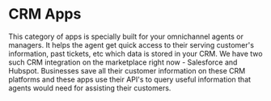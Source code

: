 # CRM Apps

This category of apps is specially built for your omnichannel agents or managers. It helps the agent get quick access to their serving customer's information, past tickets, etc which data is stored in your CRM. We have two such CRM integration on the marketplace right now - Salesforce and Hubspot. Businesses save all their customer information on these CRM platforms and these apps use their API's to query useful information that agents would need for assisting their customers.
